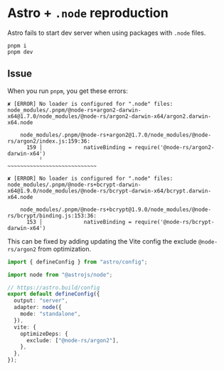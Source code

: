 # Astro + `.node` reproduction

Astro fails to start dev server when using packages with `.node` files.

```
pnpm i
pnpm dev
```

## Issue

When you run `pnpm`, you get these errors:

```
✘ [ERROR] No loader is configured for ".node" files: node_modules/.pnpm/@node-rs+argon2-darwin-x64@1.7.0/node_modules/@node-rs/argon2-darwin-x64/argon2.darwin-x64.node

    node_modules/.pnpm/@node-rs+argon2@1.7.0/node_modules/@node-rs/argon2/index.js:159:36:
      159 │             nativeBinding = require('@node-rs/argon2-darwin-x64')
          ╵                                     ~~~~~~~~~~~~~~~~~~~~~~~~~~~~

✘ [ERROR] No loader is configured for ".node" files: node_modules/.pnpm/@node-rs+bcrypt-darwin-x64@1.9.0/node_modules/@node-rs/bcrypt-darwin-x64/bcrypt.darwin-x64.node

    node_modules/.pnpm/@node-rs+bcrypt@1.9.0/node_modules/@node-rs/bcrypt/binding.js:153:36:
      153 │             nativeBinding = require('@node-rs/bcrypt-darwin-x64')
```

This can be fixed by adding updating the Vite config the exclude `@node-rs/argon2` from optimization.

```ts
import { defineConfig } from "astro/config";

import node from "@astrojs/node";

// https://astro.build/config
export default defineConfig({
  output: "server",
  adapter: node({
    mode: "standalone",
  }),
  vite: {
    optimizeDeps: {
      exclude: ["@node-rs/argon2"],
    },
  },
});
```
